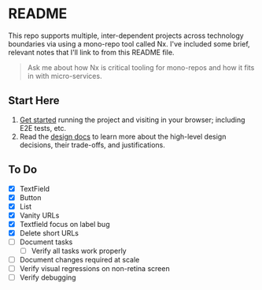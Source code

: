 # README

This repo supports multiple, inter-dependent projects across technology boundaries via using a mono-repo tool called Nx. I've included some brief, relevant notes that I'll link to from this README file.

> Ask me about how Nx is critical tooling for mono-repos and how it fits in with micro-services.

## Start Here

1. [Get started](./docs/getting-started.md) running the project and visiting in your browser; including E2E tests, etc.
2. Read the [design docs](./docs/design.md) to learn more about the high-level design decisions, their trade-offs, and justifications.

## To Do

- [x] TextField
- [x] Button
- [x] List
- [x] Vanity URLs
- [x] Textfield focus on label bug
- [x] Delete short URLs
- [ ] Document tasks
  - [ ] Verify all tasks work properly
- [ ] Document changes required at scale
- [ ] Verify visual regressions on non-retina screen
- [ ] Verify debugging
